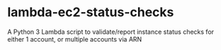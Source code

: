 # lambda-ec2-status-checks
A Python 3 Lambda script to validate/report instance status checks for either 1 account, or multiple accounts via ARN
